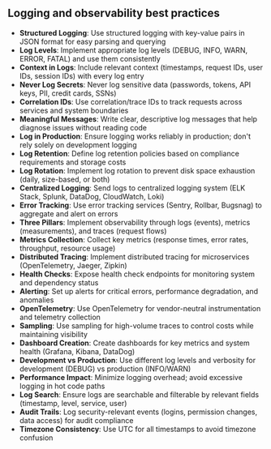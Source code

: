 ## Logging and observability best practices

- **Structured Logging**: Use structured logging with key-value pairs in JSON format for easy parsing and querying
- **Log Levels**: Implement appropriate log levels (DEBUG, INFO, WARN, ERROR, FATAL) and use them consistently
- **Context in Logs**: Include relevant context (timestamps, request IDs, user IDs, session IDs) with every log entry
- **Never Log Secrets**: Never log sensitive data (passwords, tokens, API keys, PII, credit cards, SSNs)
- **Correlation IDs**: Use correlation/trace IDs to track requests across services and system boundaries
- **Meaningful Messages**: Write clear, descriptive log messages that help diagnose issues without reading code
- **Log in Production**: Ensure logging works reliably in production; don't rely solely on development logging
- **Log Retention**: Define log retention policies based on compliance requirements and storage costs
- **Log Rotation**: Implement log rotation to prevent disk space exhaustion (daily, size-based, or both)
- **Centralized Logging**: Send logs to centralized logging system (ELK Stack, Splunk, DataDog, CloudWatch, Loki)
- **Error Tracking**: Use error tracking services (Sentry, Rollbar, Bugsnag) to aggregate and alert on errors
- **Three Pillars**: Implement observability through logs (events), metrics (measurements), and traces (request flows)
- **Metrics Collection**: Collect key metrics (response times, error rates, throughput, resource usage)
- **Distributed Tracing**: Implement distributed tracing for microservices (OpenTelemetry, Jaeger, Zipkin)
- **Health Checks**: Expose health check endpoints for monitoring system and dependency status
- **Alerting**: Set up alerts for critical errors, performance degradation, and anomalies
- **OpenTelemetry**: Use OpenTelemetry for vendor-neutral instrumentation and telemetry collection
- **Sampling**: Use sampling for high-volume traces to control costs while maintaining visibility
- **Dashboard Creation**: Create dashboards for key metrics and system health (Grafana, Kibana, DataDog)
- **Development vs Production**: Use different log levels and verbosity for development (DEBUG) vs production (INFO/WARN)
- **Performance Impact**: Minimize logging overhead; avoid excessive logging in hot code paths
- **Log Search**: Ensure logs are searchable and filterable by relevant fields (timestamp, level, service, user)
- **Audit Trails**: Log security-relevant events (logins, permission changes, data access) for audit compliance
- **Timezone Consistency**: Use UTC for all timestamps to avoid timezone confusion
